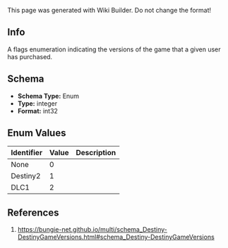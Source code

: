 <span class="wiki-builder">This page was generated with Wiki Builder. Do not change the format!</span>

## Info
A flags enumeration indicating the versions of the game that a given user has purchased.

## Schema
* **Schema Type:** Enum
* **Type:** integer
* **Format:** int32

## Enum Values
Identifier | Value | Description
---------- | ----- | -----------
None | 0 | 
Destiny2 | 1 | 
DLC1 | 2 | 

## References
1. https://bungie-net.github.io/multi/schema_Destiny-DestinyGameVersions.html#schema_Destiny-DestinyGameVersions
